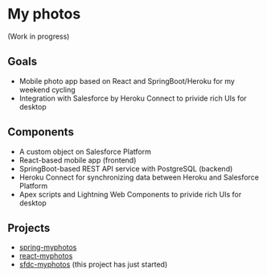 # My photos

(Work in progress)

## Goals

- Mobile photo app based on React and SpringBoot/Heroku for my weekend cycling
- Integration with Salesforce by Heroku Connect to privide rich UIs for desktop

## Components

- A custom object on Salesforce Platform
- React-based mobile app (frontend)
- SpringBoot-based REST API service with PostgreSQL (backend)
- Heroku Connect for synchronizing data between Heroku and Salesforce Platform
- Apex scripts and Lightning Web Components to privide rich UIs for desktop

## Projects
- [spring-myphotos](https://github.com/araobp/spring-myphotos)
- [react-myphotos](https://github.com/araobp/react-myphotos)
- [sfdc-myphotos](https://github.com/araobp/sfdc-myphotos) (this project has just started)


